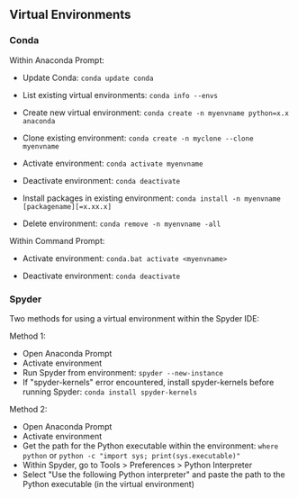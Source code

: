 ## Virtual Environments

### Conda

Within Anaconda Prompt:

- Update Conda: `conda update conda`

- List existing virtual environments: `conda info --envs`

- Create new virtual environment: `conda create -n myenvname python=x.x anaconda`

- Clone existing environment: `conda create -n myclone --clone myenvname`

- Activate environment: `conda activate myenvname`

- Deactivate environment: `conda deactivate`

- Install packages in existing environment: `conda install -n myenvname [packagename][=x.xx.x]`

- Delete environment: `conda remove -n myenvname -all`

Within Command Prompt:

- Activate environment: `conda.bat activate <myenvname>`

- Deactivate environment: `conda deactivate`

### Spyder

Two methods for using a virtual environment within the Spyder IDE:

Method 1:

- Open Anaconda Prompt
- Activate environment
- Run Spyder from environment: `spyder --new-instance`
- If "spyder-kernels" error encountered, install spyder-kernels before running Spyder: `conda install spyder-kernels`

Method 2:

- Open Anaconda Prompt
- Activate environment
- Get the path for the Python executable within the environment: `where python` or `python -c "import sys; print(sys.executable)"`
- Within Spyder, go to Tools > Preferences > Python Interpreter
- Select "Use the following Python interpreter" and paste the path to the Python executable (in the virtual environment)
